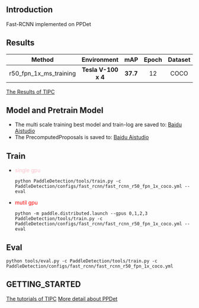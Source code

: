 ## Introduction
Fast-RCNN implemented on PPDet

## Results
Method|Environment|mAP|Epoch|Dataset
:--:|:--:|:--:|:--:|:--:
r50_fpn_1x_ms_training|**Tesla V-100 x 4**|**37.7**|12|COCO

[The Results of TIPC](https://github.com/FL77N/Fast-RCNN-on-PPDet/tree/main/test_tipc/output)

## Model and Pretrain Model
* The multi scale training best model and train-log are saved to: [Baidu Aistudio](https://aistudio.baidu.com/aistudio/datasetdetail/118142)
* The PrecomputedProposals is saved to: [Baidu Aistudio](https://aistudio.baidu.com/aistudio/datasetdetail/117919)

## Train
* <font color=pink>single gpu</font> 
    
    ```python PaddleDetection/tools/train.py -c PaddleDetection/configs/fast_rcnn/fast_rcnn_r50_fpn_1x_coco.yml --eval```
* <font color=red>mutil gpu</font>
   
   ```python -m paddle.distributed.launch --gpus 0,1,2,3 PaddleDetection/tools/train.py -c PaddleDetection/configs/fast_rcnn/fast_rcnn_r50_fpn_1x_coco.yml --eval```

## Eval

```python tools/eval.py -c PaddleDetection/tools/train.py -c PaddleDetection/configs/fast_rcnn/fast_rcnn_r50_fpn_1x_coco.yml```


## GETTING_STARTED
[The tutorials of TIPC](https://github.com/FL77N/Fast-RCNN-on-PPDet/tree/main/test_tipc/docs)
[More detail about PPDet](https://github.com/PaddlePaddle/PaddleDetection/tree/develop/docs/tutorials)
